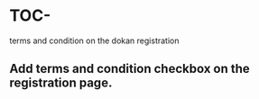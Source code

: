 # TOC-
terms and condition on the dokan registration

## Add terms and condition checkbox on the registration page.

